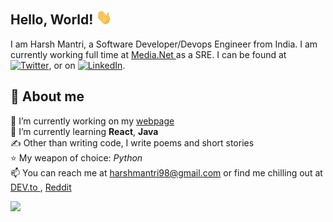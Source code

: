   ## Hello, World! <img src="wave.gif" width="25px" />
I am Harsh Mantri, a Software Developer/Devops Engineer from India. 
I am currently working full time at <a href="https://www.media.net"> Media.Net </a> as a SRE. I can be found at [![Twitter][1.2]][1],  or on [![LinkedIn][3.2]][3].

## &#128102; About me
🔭 I’m currently working on my <a href="https://harshmantri.github.io"> webpage </a> <br>
🌱 I’m currently learning **React**, **Java** <br>
✍ Other than writing code, I write poems and short stories <br>
⭐	My weapon of choice: *Python* <br>
📫 You can reach me at harshmantri98@gmail.com or find me chilling out at <a href="https://dev.to/harshmantri"> DEV.to </a>, <a href="https://www.reddit.com/user/wizard_sphinx/"> Reddit </a> <br>



![](https://endj7n3uel3qbxu.m.pipedream.net)

[1.1]: http://i.imgur.com/tXSoThF.png (twitter icon with padding)
[2.1]: http://i.imgur.com/0o48UoR.png (github icon with padding)

[1.2]: http://i.imgur.com/wWzX9uB.png (twitter icon without padding)
[2.2]: http://i.imgur.com/9I6NRUm.png (github icon without padding)
[3.2]: https://raw.githubusercontent.com/MartinHeinz/MartinHeinz/master/linkedin-3-16.png (LinkedIn icon without padding)

[1]: https://twitter.com/CheesyHypocrisy
[2]: https://github.com/HarshMantri
[3]: https://www.linkedin.com/in/wizardsphinx

